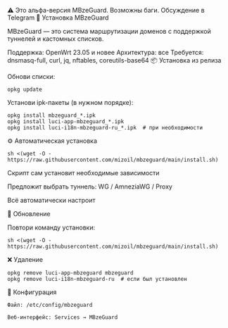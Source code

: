 ⚠️ Это альфа-версия MBzeGuard. Возможны баги. Обсуждение в Telegram
🚀 Установка MBzeGuard

MBzeGuard — это система маршрутизации доменов с поддержкой туннелей и кастомных списков.

Поддержка: OpenWrt 23.05 и новее
Архитектура: все
Требуется: dnsmasq-full, curl, jq, nftables, coreutils-base64
📦 Установка из релиза

Обнови списки:

```
opkg update
```

Установи ipk-пакеты (в нужном порядке):

```
opkg install mbzeguard_*.ipk
opkg install luci-app-mbzeguard_*.ipk
opkg install luci-i18n-mbzeguard-ru_*.ipk  # при необходимости
```

⚙️ Автоматическая установка

```
sh <(wget -O - https://raw.githubusercontent.com/mizoil/mbzeguard/main/install.sh)
```

Скрипт сам установит необходимые зависимости

Предложит выбрать туннель: WG / AmneziaWG / Proxy

Всё автоматически настроит

🔄 Обновление

Повтори команду установки:

```
sh <(wget -O - https://raw.githubusercontent.com/mizoil/mbzeguard/main/install.sh)
```

❌ Удаление

```
opkg remove luci-app-mbzeguard mbzeguard
opkg remove luci-i18n-mbzeguard-ru  # если был установлен
```

📁 Конфигурация

    Файл: /etc/config/mbzeguard

    Веб-интерфейс: Services → MBzeGuard
